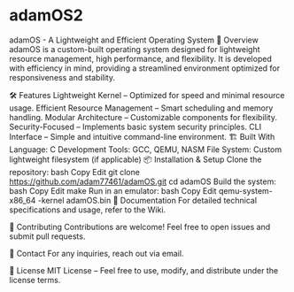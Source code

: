 # adamOS2

adamOS - A Lightweight and Efficient Operating System
🚀 Overview
adamOS is a custom-built operating system designed for lightweight resource management, high performance, and flexibility. It is developed with efficiency in mind, providing a streamlined environment optimized for responsiveness and stability.

🛠 Features
Lightweight Kernel – Optimized for speed and minimal resource usage.
Efficient Resource Management – Smart scheduling and memory handling.
Modular Architecture – Customizable components for flexibility.
Security-Focused – Implements basic system security principles.
CLI Interface – Simple and intuitive command-line environment.
🏗 Built With
Language: C
Development Tools: GCC, QEMU, NASM
File System: Custom lightweight filesystem (if applicable)
📦 Installation & Setup
Clone the repository:
bash
Copy
Edit
git clone https://github.com/adam77461/adamOS.git
cd adamOS
Build the system:
bash
Copy
Edit
make
Run in an emulator:
bash
Copy
Edit
qemu-system-x86_64 -kernel adamOS.bin
📜 Documentation
For detailed technical specifications and usage, refer to the Wiki.

🤝 Contributing
Contributions are welcome! Feel free to open issues and submit pull requests.

📧 Contact
For any inquiries, reach out via email.

📄 License
MIT License – Feel free to use, modify, and distribute under the license terms.
